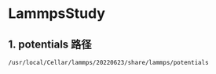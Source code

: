 # LammpsStudy

## 1. potentials 路径

```
/usr/local/Cellar/lammps/20220623/share/lammps/potentials
```



